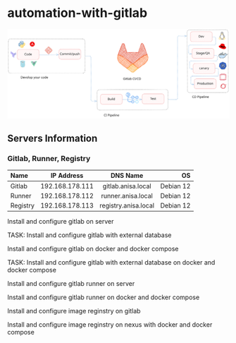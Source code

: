 # automation-with-gitlab

![readme](./assets/readme.svg)

## Servers Information

### Gitlab, Runner, Registry

| Name              | IP Address         | DNS Name                | OS        |
| :---------------- |  :------:          |  :------:               |  ----:    |
| Gitlab            |   192.168.178.111  | gitlab.anisa.local      | Debian 12 |
| Runner            |   192.168.178.112  | runner.anisa.local      | Debian 12 |
| Registry          |   192.168.178.113  | registry.anisa.local    | Debian 12 |

Install and configure gitlab on server

TASK: Install and configure gitlab with external database

Install and configure gitlab on docker and docker compose

TASK: Install and configure gitlab with external database on docker and docker compose

Install and configure gitlab runner on server

Install and configure gitlab runner on docker and docker compose

Install and configure image reginstry on gitlab

Install and configure image reginstry on nexus with docker and docker compose

